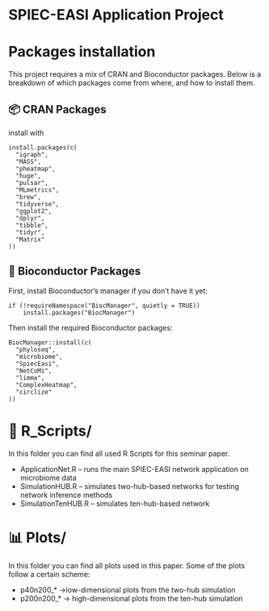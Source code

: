 # SPIEC-EASI Application Project

# Packages installation
This project requires a mix of CRAN and Bioconductor packages.
Below is a breakdown of which packages come from where, and how to install them.

## 📦 CRAN Packages
install with
```r{}
install.packages(c(
  "igraph", 
  "MASS", 
  "pheatmap", 
  "huge", 
  "pulsar", 
  "MLmetrics", 
  "brew", 
  "tidyverse", 
  "ggplot2", 
  "dplyr", 
  "tibble", 
  "tidyr", 
  "Matrix"
))
```
## 🧬 Bioconductor Packages
First, install Bioconductor’s manager if you don’t have it yet:
```r{}
if (!requireNamespace("BiocManager", quietly = TRUE))
    install.packages("BiocManager")
```
Then install the required Bioconductor packages:
```r{}
BiocManager::install(c(
  "phyloseq", 
  "microbiome", 
  "SpiecEasi", 
  "NetCoMi", 
  "limma", 
  "ComplexHeatmap", 
  "circlize"
))
```


# 📜 R_Scripts/
In this folder you can find all used R Scripts for this seminar paper.
* ApplicationNet.R – runs the main SPIEC-EASI network application on microbiome data
* SimulationHUB.R – simulates two-hub-based networks for testing network inference methods
* SimulationTenHUB.R – simulates ten-hub-based network
  
# 📊 Plots/
In this folder you can find all plots used in this paper. 
Some of the plots follow a certain scheme:
* p40n200_* ->low-dimensional plots from the two-hub simulation
* p200n200_* -> high-dimensional plots from the ten-hub simulation

